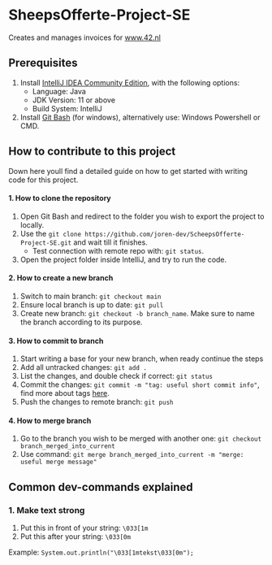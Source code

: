 # SheepsOfferte-Project-SE
Creates and manages invoices for www.42.nl

## Prerequisites
1. Install [IntelliJ IDEA Community Edition](https://www.jetbrains.com/idea/download/), with the following options:
	- Language: Java
	- JDK Version: 11 or above
	- Build System: IntelliJ
2. Install [Git Bash](https://gitforwindows.org/) (for windows), alternatively use: Windows Powershell or CMD.


## How to contribute to this project
Down here youll find a detailed guide on how to get started with writing code for this project.


#### 1. How to clone the repository
1. Open Git Bash and redirect to the folder you wish to export the project to locally.
2. Use the `git clone https://github.com/joren-dev/ScheepsOfferte-Project-SE.git` and wait till it finishes.
	- Test connection with remote repo with: `git status`.
3. Open the project folder inside IntelliJ, and try to run the code.

#### 2. How to create a new branch
1. Switch to main branch: `git checkout main`
2. Ensure local branch is up to date: `git pull`
3. Create new branch: `git checkout -b branch_name`. Make sure to name the branch according to its purpose.

#### 3. How to commit to branch
1. Start writing a base for your new branch, when ready continue the steps
2. Add all untracked changes: `git add .`
3. List the changes, and double check if correct: `git status`
4. Commit the changes: `git commit -m "tag: useful short commit info"`, find more about tags [here](link_wiki_here).
5. Push the changes to remote branch: `git push`

#### 4. How to merge branch
1. Go to the branch you wish to be merged with another one: `git checkout branch_merged_into_current`
2. Use command: `git merge branch_merged_into_current -m "merge: useful merge message"`


## Common dev-commands explained
### 1. Make text strong
1. Put this in front of your string: `\033[1m`
2. Put this after your string: `\033[0m`

Example: `System.out.println("\033[1mtekst\033[0m");`

